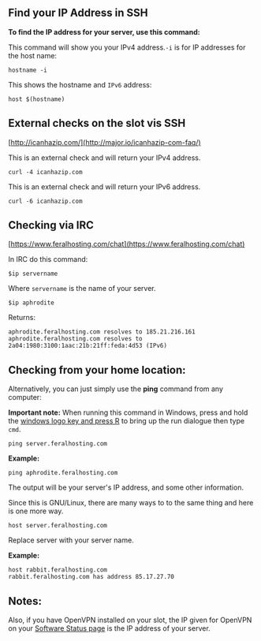 
Find your IP Address in SSH
---

**To find the IP address for your server, use this command:**

This command will show you your IPv4 address.`-i` is for IP addresses for the host name:

~~~
hostname -i
~~~

This shows the hostname and `IPv6` address:

~~~
host $(hostname)
~~~

External checks on the slot vis SSH
---

[http://icanhazip.com/](http://major.io/icanhazip-com-faq/)

This is an external check and will return your IPv4 address.

~~~
curl -4 icanhazip.com
~~~

This is an external check and will return your IPv6 address.

~~~
curl -6 icanhazip.com
~~~

Checking via IRC 
---

[https://www.feralhosting.com/chat](https://www.feralhosting.com/chat)

In IRC do this command:

~~~
$ip servername
~~~

Where `servername` is the name of your server.

~~~
$ip aphrodite
~~~

Returns:

~~~
aphrodite.feralhosting.com resolves to 185.21.216.161                                                                                                                                                                              
aphrodite.feralhosting.com resolves to 2a04:1980:3100:1aac:21b:21ff:feda:4d53 (IPv6)
~~~

Checking from your home location:
---

Alternatively, you can just simply use the **ping** command from any computer:

**Important note:** When running this command in Windows, press and hold the [windows logo key and press R](http://support.microsoft.com/kb/126449) to bring up the run dialogue then type `cmd`.

~~~
ping server.feralhosting.com
~~~

**Example:**

~~~
ping aphrodite.feralhosting.com
~~~

The output will be your server's IP address, and some other information.

Since this is GNU/Linux, there are many ways to to the same thing and here is one more way.

~~~
host server.feralhosting.com
~~~

 
Replace server with your server name.

**Example:**

~~~
host rabbit.feralhosting.com
rabbit.feralhosting.com has address 85.17.27.70
~~~

Notes:
---

Also, if you have OpenVPN installed on your slot, the IP given for OpenVPN on your [Software Status page](https://www.feralhosting.com/heron/manager/software/) is the IP address of your server.




